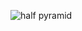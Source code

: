 ![half pyramid](https://github.com/SWEG-2015EC-Batch/Binary-Bombers/assets/149320386/a5265ba4-d1cd-4e9a-8ea0-e1903ababfab)
